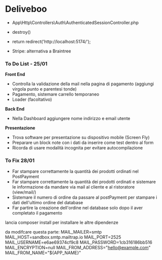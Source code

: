 Deliveboo 
===

- App\Http\Controllers\Auth\AuthenticatedSessionController.php 
- destroy()
- return redirect('http://localhost:5174/');

- Stripe: alternativa a Braintree


### To Do List - 25/01 

**Front End**
  - Controlla la validazione della mail nella pagina di pagamento (aggiungi virgola punto e parentesi tonde)
  - Pagamento, sistemare carrello temporaneo
  - Loader (facoltativo)

**Back End**
  - Nella Dashboard aggiungere nome indirizzo e email utente

**Presentazione**
  - Trova software per presentazione su dispositivo mobile (Screen Fly)
  - Preparare un block note con i dati da inserire come test dentro al form
  - Ricorda di usare modalità incognita per evitare autocompilazione


### To Fix 28/01

  - Far stampare correttamente la quantità dei prodotti ordinati nel PostPayment
  - Far stampare correttamente la quantità dei prodotti ordinati e sistemare le informazione da mandare via mail al cliente e al ristoratore (view/mail/)
  - Sistemare il numero di ordine da passare al postPayment per stampare i dati dell'ultimo ordine del database
  - Far partire la creazione dell'ordine nel database solo dopo il aver completato il pagamento


lancia composer install per installare le altre dipendenze

da modifcare questa parte:
MAIL_MAILER=smtp
MAIL_HOST=sandbox.smtp.mailtrap.io
MAIL_PORT=2525
MAIL_USERNAME=e6ae69374cf9c8
MAIL_PASSWORD=1cb316186bb516
MAIL_ENCRYPTION=null
MAIL_FROM_ADDRESS="hello@example.com"
MAIL_FROM_NAME="${APP_NAME}"